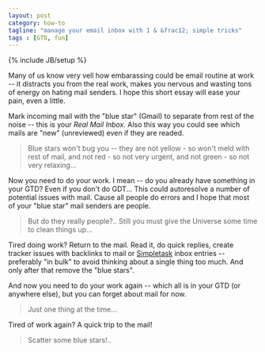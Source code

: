 ```yaml
---
layout: post
category: how-to
tagline: "manage your email inbox with 1 & &frac12; simple tricks"
tags : [GTD, fun]
---
```

{% include JB/setup %}

Many of us know very vell how embarassing could be email routine at work --
it distracts you from the real work, makes you nervous and wasting tons of energy on hating mail senders.
I hope this short essay will ease your pain, even a little.

<!-- more -->

Mark incoming mail with the "blue star" (Gmail) to separate from rest of the noise -- this is your *Real Mail Inbox*.
Also this way you could see which mails are "new" (unreviewed) even if they are readed.

> Blue stars won't bug you -- they are not yellow - so won't meld with rest of mail, and not red - so not very urgent, and not green - so not very relaxing...

Now you need to do your work. I mean -- do you already have something in your GTD? Even if you don't do GDT...
This could autoresolve a number of potential issues with mail. Cause all people do errors and I hope that most of your "blue star" mail senders are people. 

> But do they really people?.. Still you must give the Universe some time to clean things up...

Tired doing work? Return to the mail. Read it, do quick replies, create tracker issues with backlinks to mail or [Simpletask](https://github.com/mpcjanssen/simpletask-android) inbox entries -- preferably "in bulk" to avoid thinking about a single thing too much. And only after that remove the "blue stars".

And now you need to do your work again -- which all is in your GTD (or anywhere else), but you can forget about mail for now.

> Just one thing at the time... 

Tired of work again? A quick trip to the mail!

> Scatter some blue stars!..

